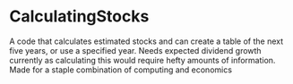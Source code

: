 # CalculatingStocks
A code that calculates estimated stocks and can create a table of the next five years, or use a specified year. 
Needs expected dividend growth currently as calculating this would require hefty amounts of information.
Made for a staple combination of computing and economics

